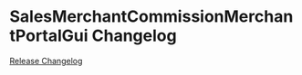 # SalesMerchantCommissionMerchantPortalGui Changelog

[Release Changelog](https://github.com/spryker/sales-merchant-commission-merchant-portal-gui/releases)
